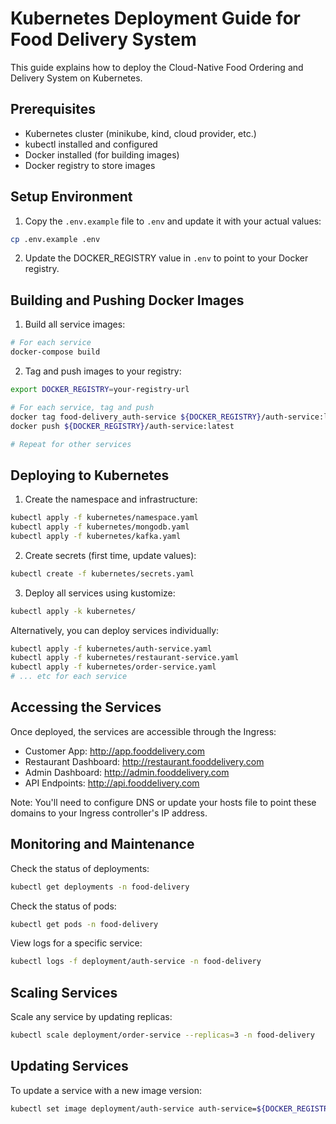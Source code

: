 # Kubernetes Deployment Guide for Food Delivery System

This guide explains how to deploy the Cloud-Native Food Ordering and Delivery System on Kubernetes.

## Prerequisites

- Kubernetes cluster (minikube, kind, cloud provider, etc.)
- kubectl installed and configured
- Docker installed (for building images)
- Docker registry to store images

## Setup Environment

1. Copy the `.env.example` file to `.env` and update it with your actual values:

```bash
cp .env.example .env
```

2. Update the DOCKER_REGISTRY value in `.env` to point to your Docker registry.

## Building and Pushing Docker Images

1. Build all service images:

```bash
# For each service
docker-compose build
```

2. Tag and push images to your registry:

```bash
export DOCKER_REGISTRY=your-registry-url

# For each service, tag and push
docker tag food-delivery_auth-service ${DOCKER_REGISTRY}/auth-service:latest
docker push ${DOCKER_REGISTRY}/auth-service:latest

# Repeat for other services
```

## Deploying to Kubernetes

1. Create the namespace and infrastructure:

```bash
kubectl apply -f kubernetes/namespace.yaml
kubectl apply -f kubernetes/mongodb.yaml
kubectl apply -f kubernetes/kafka.yaml
```

2. Create secrets (first time, update values):

```bash
kubectl create -f kubernetes/secrets.yaml
```

3. Deploy all services using kustomize:

```bash
kubectl apply -k kubernetes/
```

Alternatively, you can deploy services individually:

```bash
kubectl apply -f kubernetes/auth-service.yaml
kubectl apply -f kubernetes/restaurant-service.yaml
kubectl apply -f kubernetes/order-service.yaml
# ... etc for each service
```

## Accessing the Services

Once deployed, the services are accessible through the Ingress:

- Customer App: http://app.fooddelivery.com
- Restaurant Dashboard: http://restaurant.fooddelivery.com
- Admin Dashboard: http://admin.fooddelivery.com
- API Endpoints: http://api.fooddelivery.com

Note: You'll need to configure DNS or update your hosts file to point these domains to your Ingress controller's IP address.

## Monitoring and Maintenance

Check the status of deployments:

```bash
kubectl get deployments -n food-delivery
```

Check the status of pods:

```bash
kubectl get pods -n food-delivery
```

View logs for a specific service:

```bash
kubectl logs -f deployment/auth-service -n food-delivery
```

## Scaling Services

Scale any service by updating replicas:

```bash
kubectl scale deployment/order-service --replicas=3 -n food-delivery
```

## Updating Services

To update a service with a new image version:

```bash
kubectl set image deployment/auth-service auth-service=${DOCKER_REGISTRY}/auth-service:v2 -n food-delivery
```

